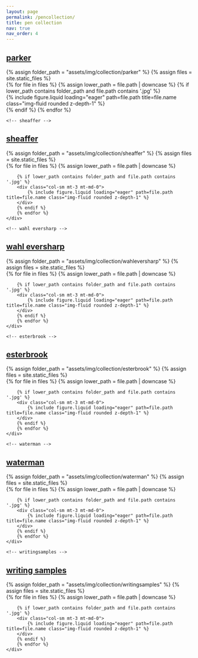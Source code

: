 ```yaml
---
layout: page
permalink: /pencollection/
title: pen collection
nav: true
nav_order: 4
---
```


<!-- pages/projects.md -->
<div class="projects">
  <!-- parker -->
  <a id="category" href=".#parker">
    <h2 class="category">parker</h2>
  </a>
    {% assign folder_path = "assets/img/collection/parker" %}
    {% assign files = site.static_files %}
    <div class="row">
        {% for file in files %}
        <!-- Check if the file is in the specified folder -->
        {% assign lower_path = file.path | downcase %}
        {% if lower_path contains folder_path and file.path contains '.jpg' %}
        <div class="col-sm mt-3 mt-md-0">
            {% include figure.liquid loading="eager" path=file.path title=file.name class="img-fluid rounded z-depth-1" %}
        </div>
        {% endif %}
        {% endfor %}
    </div>

    <!-- sheaffer -->

  <a id="category" href=".#sheaffer">
    <h2 class="category">sheaffer</h2>
  </a>
    {% assign folder_path = "assets/img/collection/sheaffer" %}
    {% assign files = site.static_files %}
    <div class="row">
        {% for file in files %}
        {% assign lower_path = file.path | downcase %}

        {% if lower_path contains folder_path and file.path contains '.jpg' %}
        <div class="col-sm mt-3 mt-md-0">
            {% include figure.liquid loading="eager" path=file.path title=file.name class="img-fluid rounded z-depth-1" %}
        </div>
        {% endif %}
        {% endfor %}
    </div>

    <!-- wahl eversharp -->

  <a id="category" href=".#wahleversharp">
    <h2 class="category">wahl eversharp</h2>
  </a>
    {% assign folder_path = "assets/img/collection/wahleversharp" %}
    {% assign files = site.static_files %}
    <div class="row">
        {% for file in files %}
        {% assign lower_path = file.path | downcase %}

        {% if lower_path contains folder_path and file.path contains '.jpg' %}
        <div class="col-sm mt-3 mt-md-0">
            {% include figure.liquid loading="eager" path=file.path title=file.name class="img-fluid rounded z-depth-1" %}
        </div>
        {% endif %}
        {% endfor %}
    </div>

    <!-- esterbrook -->

  <a id="category" href=".#esterbrook">
    <h2 class="category">esterbrook</h2>
  </a>
    {% assign folder_path = "assets/img/collection/esterbrook" %}
    {% assign files = site.static_files %}
    <div class="row">
        {% for file in files %}
        {% assign lower_path = file.path | downcase %}

        {% if lower_path contains folder_path and file.path contains '.jpg' %}
        <div class="col-sm mt-3 mt-md-0">
            {% include figure.liquid loading="eager" path=file.path title=file.name class="img-fluid rounded z-depth-1" %}
        </div>
        {% endif %}
        {% endfor %}
    </div>

    <!-- waterman -->

  <a id="category" href=".#waterman">
    <h2 class="category">waterman</h2>
  </a>
    {% assign folder_path = "assets/img/collection/waterman" %}
    {% assign files = site.static_files %}
    <div class="row">
        {% for file in files %}
        {% assign lower_path = file.path | downcase %}

        {% if lower_path contains folder_path and file.path contains '.jpg' %}
        <div class="col-sm mt-3 mt-md-0">
            {% include figure.liquid loading="eager" path=file.path title=file.name class="img-fluid rounded z-depth-1" %}
        </div>
        {% endif %}
        {% endfor %}
    </div>

    <!-- writingsamples -->

  <a id="category" href=".#writingsamples">
    <h2 class="category">writing samples</h2>
  </a>
    {% assign folder_path = "assets/img/collection/writingsamples" %}
    {% assign files = site.static_files %}
    <div class="row">
        {% for file in files %}
        {% assign lower_path = file.path | downcase %}

        {% if lower_path contains folder_path and file.path contains '.jpg' %}
        <div class="col-sm mt-3 mt-md-0">
            {% include figure.liquid loading="eager" path=file.path title=file.name class="img-fluid rounded z-depth-1" %}
        </div>
        {% endif %}
        {% endfor %}
    </div>

</div>
